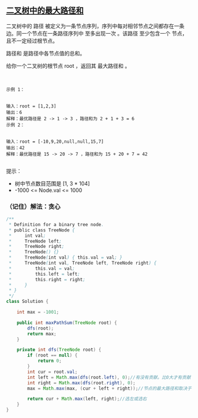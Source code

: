## [二叉树中的最大路径和](https://leetcode.cn/problems/binary-tree-maximum-path-sum/description/)

二叉树中的 路径 被定义为一条节点序列，序列中每对相邻节点之间都存在一条边。同一个节点在一条路径序列中 至多出现一次 。该路径 至少包含一个 节点，且不一定经过根节点。

路径和 是路径中各节点值的总和。

给你一个二叉树的根节点 root ，返回其 最大路径和 。

 
````
示例 1：


输入：root = [1,2,3]
输出：6
解释：最优路径是 2 -> 1 -> 3 ，路径和为 2 + 1 + 3 = 6
示例 2：


输入：root = [-10,9,20,null,null,15,7]
输出：42
解释：最优路径是 15 -> 20 -> 7 ，路径和为 15 + 20 + 7 = 42
 
````

提示：

- 树中节点数目范围是 [1, 3 * 104]
- -1000 <= Node.val <= 1000

### （记住）解法：贪心

````java
/**
 * Definition for a binary tree node.
 * public class TreeNode {
 *     int val;
 *     TreeNode left;
 *     TreeNode right;
 *     TreeNode() {}
 *     TreeNode(int val) { this.val = val; }
 *     TreeNode(int val, TreeNode left, TreeNode right) {
 *         this.val = val;
 *         this.left = left;
 *         this.right = right;
 *     }
 * }
 */
class Solution {

    int max = -1001;

    public int maxPathSum(TreeNode root) {
        dfs(root);
        return max;
    }

    private int dfs(TreeNode root) {
        if (root == null) {
            return 0;
        }
        int cur = root.val;
        int left = Math.max(dfs(root.left), 0);//有没有贡献。比0大才有贡献
        int right = Math.max(dfs(root.right), 0);
        max = Math.max(max, (cur + left + right));//节点的最大路径和取决于该节点的值与该节点的左右子节点的最大贡献值

        return cur + Math.max(left, right);//选左或选右
    }
}
````